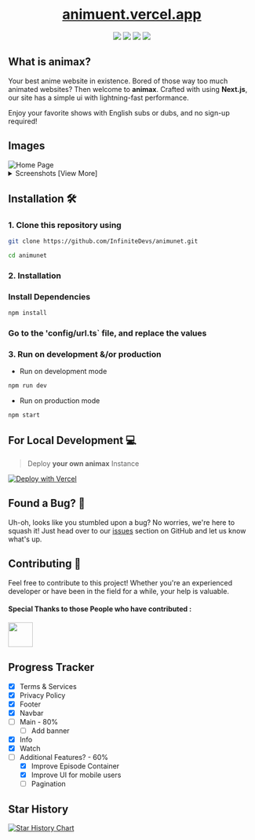 <h1 align="center">
    <a href="https://animunet.vercel.app">animuent.vercel.app</a>
</h1>

<p align="center">
  <a href="#"><img src="https://img.shields.io/badge/typescript-%23007acc.svg?style=for-the-badge&logo=typescript&logoColor=%23ffffff"/></a>
  <a href="#"><img src="https://img.shields.io/badge/nextUI-%23ffffff.svg?style=for-the-badge&logo=nextui&logoColor=black"/></a>
  <a href="#"><img src="https://img.shields.io/badge/nextjs-%2320232a.svg?style=for-the-badge&logo=nextdotjs&logoColor=white"/></a>
  <a href="#"><img src="https://img.shields.io/badge/vercel-%23000000.svg?style=for-the-badge&logo=vercel&logoColor=white"/></a>
</p>

## What is animax?

Your best anime website in existence. Bored of those way too much animated websites? Then welcome to **animax**. 
Crafted with using **Next.js**, our site has a simple ui with lightning-fast performance.

Enjoy your favorite shows with English subs or dubs, and no sign-up required!


## Images

<div style="text-align: left;">
  <img src="https://api.microlink.io/?url=https://animunet.netlify.app&screenshot=true&meta=false&embed=screenshot.url&waitForTimeout=2000&type=jpeg&overlay.browser=dark&overlay.background=linear-gradient%28225deg%2C+%23FF057C+0%25%2C+%238D0B93+50%25%2C+%23321575+100%25%29" alt="Home Page" style="max-width: 70%;" >
  <details>
  <summary>Screenshots [View More]</summary>
  <br>
  <img src="https://api.microlink.io/?url=https://animunet.netlify.app/watch/ore-dake-level-up-na-ken/2&screenshot=true&meta=false&embed=screenshot.url&waitForTimeout=3500&type=jpeg&overlay.browser=dark&overlay.background=linear-gradient%28225deg%2C+%23FF057C+0%25%2C+%238D0B93+50%25%2C+%23321575+100%25%29" alt="Watch Page" style="max-width: 70%;">
  <img src="https://api.microlink.io/?url=https://animunet.netlify.app/info/ore-dake-level-up-na-ken&screenshot=true&meta=false&embed=screenshot.url&waitForTimeout=4510&type=jpeg&overlay.browser=dark&overlay.background=linear-gradient%28225deg%2C+%23FF057C+0%25%2C+%238D0B93+50%25%2C+%23321575+100%25%29" alt="Info" style="max-width: 70%;">
  </details>
</div>

## Installation 🛠️

### 1. Clone this repository using

```bash
git clone https://github.com/InfiniteDevs/animunet.git
```

```bash
cd animunet
```

### 2. Installation

### Install Dependencies

```bash
npm install
```

### Go to the 'config/url.ts` file, and replace the values

### 3. Run on development &/or production

- Run on development mode

```bash
npm run dev
```

- Run on production mode

```bash
npm start
```

## For Local Development 💻

> Deploy **your own animax** Instance

[![Deploy with Vercel](https://vercel.com/button)](https://vercel.com/new/clone?repository-url=https%3A%2F%2Fgithub.com%2FInfiniteDevs%2Fanimunet&project-name=animunet&repository-name=animunet)

## Found a Bug? 🐞

Uh-oh, looks like you stumbled upon a bug? No worries, we're here to squash it! Just head over to our [issues](https://github.com/InfiniteDevs/animunet/issues) section on GitHub and let us know what's up.

## Contributing 📝

Feel free to contribute to this project! Whether you're an experienced developer or have been in the field for a while, your help is valuable.
 
#### Special Thanks to those People who have contributed :

<img width="50" src="https://contrib.rocks/image?repo=InfiniteDevs/animunet" />

## **Progress Tracker**
- [x] Terms & Services
- [x] Privacy Policy
- [x] Footer
- [x] Navbar
- [ ] Main - 80%
  - [ ] Add banner
- [x] Info
- [x] Watch
- [ ] Additional Features? - 60%
  - [X] Improve Episode Container 
  - [X] Improve UI for mobile users
  - [ ] Pagination 

## Star History

<a href="https://github.com/InfiniteDevs/animunet">
 <picture>
   <source media="(prefers-color-scheme: dark)" srcset="https://api.star-history.com/svg?repos=InfiniteDevs/animunet&type=Date&theme=dark" />
   <source media="(prefers-color-scheme: light)" srcset="https://api.star-history.com/svg?repos=InfiniteDevs/animunet&type=Date" />
   <img alt="Star History Chart" src="https://api.star-history.com/svg?repos=InfiniteDevs/animunet&type=Date" />
 </picture>
</a>
